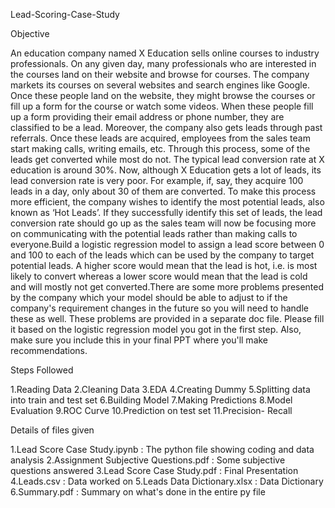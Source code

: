 Lead-Scoring-Case-Study 

Objective 

An education company named X Education sells online courses to industry professionals. On any given day, many professionals who are interested in the courses land on their website and browse for courses. The company markets its courses on several websites and search engines like Google. Once these people land on the website, they might browse the courses or fill up a form for the course or watch some videos. When these people fill up a form providing their email address or phone number, they are classified to be a lead. Moreover, the company also gets leads through past referrals. Once these leads are acquired, employees from the sales team start making calls, writing emails, etc. Through this process, some of the leads get converted while most do not. The typical lead conversion rate at X education is around 30%. Now, although X Education gets a lot of leads, its lead conversion rate is very poor. For example, if, say, they acquire 100 leads in a day, only about 30 of them are converted. To make this process more efficient, the company wishes to identify the most potential leads, also known as ‘Hot Leads’. If they successfully identify this set of leads, the lead conversion rate should go up as the sales team will now be focusing more on communicating with the potential leads rather than making calls to everyone.Build a logistic regression model to assign a lead score between 0 and 100 to each of the leads which can be used by the company to target potential leads. A higher score would mean that the lead is hot, i.e. is most likely to convert whereas a lower score would mean that the lead is cold and will mostly not get converted.There are some more problems presented by the company which your model should be able to adjust to if the company's requirement changes in the future so you will need to handle these as well. These problems are provided in a separate doc file. Please fill it based on the logistic regression model you got in the first step. Also, make sure you include this in your final PPT where you'll make recommendations. 

  

Steps Followed 

1.Reading Data 2.Cleaning Data 3.EDA 4.Creating Dummy 5.Splitting data into train and test set 6.Building Model 7.Making Predictions 8.Model Evaluation 9.ROC Curve 10.Prediction on test set 11.Precision- Recall 

  

Details of files given 

1.Lead Score Case Study.ipynb : The python file showing coding and data analysis 2.Assignment Subjective Questions.pdf : Some subjective questions answered 3.Lead Score Case Study.pdf : Final Presentation 4.Leads.csv : Data worked on 5.Leads Data Dictionary.xlsx : Data Dictionary 6.Summary.pdf : Summary on what's done in the entire py file 
